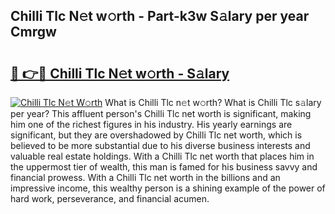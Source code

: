 ## Chilli Tlc N𝚎t w𝚘rth - Part-k3w S𝚊lary per year Cmrgw

# <h2><a href="http://gc2ol6h.nevu.top/?p=Chilli+Tlc">🔗 👉🔴 Chilli Tlc N𝚎t w𝚘rth - S𝚊lary</a></h2>

[![Chilli Tlc N𝚎t W𝚘rth](https://i.imgur.com/Oavwk0R.jpeg)](http://gc2ol6h.nevu.top/?p=Chilli+Tlc)
What is Chilli Tlc n𝚎t w𝚘rth? What is Chilli Tlc s𝚊lary per year?
This affluent person's Chilli Tlc net worth is significant, making him one of the richest figures in his industry. His yearly earnings are significant, but they are overshadowed by Chilli Tlc net worth, which is believed to be more substantial due to his diverse business interests and valuable real estate holdings. With a Chilli Tlc net worth that places him in the uppermost tier of wealth, this man is famed for his business savvy and financial prowess. With a Chilli Tlc net worth in the billions and an impressive income, this wealthy person is a shining example of the power of hard work, perseverance, and financial acumen.
